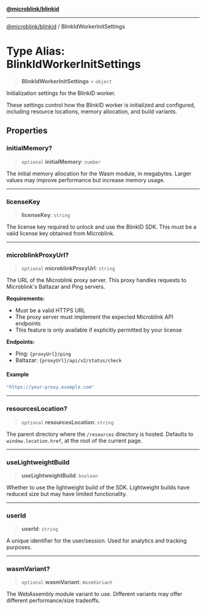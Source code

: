 [**@microblink/blinkid**](../README.md)

***

[@microblink/blinkid](../README.md) / BlinkIdWorkerInitSettings

# Type Alias: BlinkIdWorkerInitSettings

> **BlinkIdWorkerInitSettings** = `object`

Initialization settings for the BlinkID worker.

These settings control how the BlinkID worker is initialized and configured,
including resource locations, memory allocation, and build variants.

## Properties

### initialMemory?

> `optional` **initialMemory**: `number`

The initial memory allocation for the Wasm module, in megabytes.
Larger values may improve performance but increase memory usage.

***

### licenseKey

> **licenseKey**: `string`

The license key required to unlock and use the BlinkID SDK.
This must be a valid license key obtained from Microblink.

***

### microblinkProxyUrl?

> `optional` **microblinkProxyUrl**: `string`

The URL of the Microblink proxy server. This proxy handles requests to Microblink's Baltazar and Ping servers.

**Requirements:**
- Must be a valid HTTPS URL
- The proxy server must implement the expected Microblink API endpoints
- This feature is only available if explicitly permitted by your license

**Endpoints:**
- Ping: `{proxyUrl}/ping`
- Baltazar: `{proxyUrl}/api/v2/status/check`

#### Example

```ts
"https://your-proxy.example.com"
```

***

### resourcesLocation?

> `optional` **resourcesLocation**: `string`

The parent directory where the `/resources` directory is hosted.
Defaults to `window.location.href`, at the root of the current page.

***

### useLightweightBuild

> **useLightweightBuild**: `boolean`

Whether to use the lightweight build of the SDK.
Lightweight builds have reduced size but may have limited functionality.

***

### userId

> **userId**: `string`

A unique identifier for the user/session.
Used for analytics and tracking purposes.

***

### wasmVariant?

> `optional` **wasmVariant**: `WasmVariant`

The WebAssembly module variant to use.
Different variants may offer different performance/size tradeoffs.
